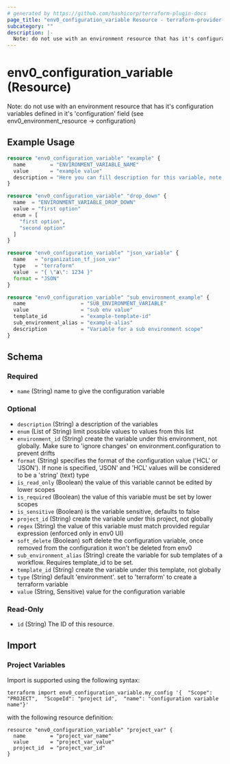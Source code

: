 ```yaml
---
# generated by https://github.com/hashicorp/terraform-plugin-docs
page_title: "env0_configuration_variable Resource - terraform-provider-env0"
subcategory: ""
description: |-
  Note: do not use with an environment resource that has it's configuration variables defined in it's 'configuration' field (see env0environmentresource -> configuration)
---
```


# env0_configuration_variable (Resource)

Note: do not use with an environment resource that has it's configuration variables defined in it's 'configuration' field (see env0_environment_resource -> configuration)

## Example Usage

```terraform
resource "env0_configuration_variable" "example" {
  name        = "ENVIRONMENT_VARIABLE_NAME"
  value       = "example value"
  description = "Here you can fill description for this variable, note this field have limit of 255 chars"
}

resource "env0_configuration_variable" "drop_down" {
  name  = "ENVIRONMENT_VARIABLE_DROP_DOWN"
  value = "first option"
  enum = [
    "first option",
    "second option"
  ]
}

resource "env0_configuration_variable" "json_variable" {
  name   = "organization_tf_json_var"
  type   = "terraform"
  value  = "{ \"a\": 1234 }"
  format = "JSON"
}

resource "env0_configuration_variable" "sub_environment_example" {
  name                  = "SUB_ENVIRONMENT_VARIABLE"
  value                 = "sub env value"
  template_id           = "example-template-id"
  sub_environment_alias = "example-alias"
  description           = "Variable for a sub environment scope"
}
```

<!-- schema generated by tfplugindocs -->
## Schema

### Required

- `name` (String) name to give the configuration variable

### Optional

- `description` (String) a description of the variables
- `enum` (List of String) limit possible values to values from this list
- `environment_id` (String) create the variable under this environment, not globally. Make sure to 'ignore changes' on environment.configuration to prevent drifts
- `format` (String) specifies the format of the configuration value ('HCL' or 'JSON'). If none is specified, 'JSON' and 'HCL' values will be considered to be a 'string' (text) type
- `is_read_only` (Boolean) the value of this variable cannot be edited by lower scopes
- `is_required` (Boolean) the value of this variable must be set by lower scopes
- `is_sensitive` (Boolean) is the variable sensitive, defaults to false
- `project_id` (String) create the variable under this project, not globally
- `regex` (String) the value of this variable must match provided regular expression (enforced only in env0 UI)
- `soft_delete` (Boolean) soft delete the configuration variable, once removed from the configuration it won't be deleted from env0
- `sub_environment_alias` (String) create the variable for sub templates of a workflow. Requires template_id to be set.
- `template_id` (String) create the variable under this template, not globally
- `type` (String) default 'environment'. set to 'terraform' to create a terraform variable
- `value` (String, Sensitive) value for the configuration variable

### Read-Only

- `id` (String) The ID of this resource.

## Import

### Project Variables
Import is supported using the following syntax:

```shell
terraform import env0_configuration_variable.my_config '{  "Scope": "PROJECT",  "ScopeId": "project id",  "name": "configuration variable name"}'
```

with the following resource definition:
```shell
resource "env0_configuration_variable" "project_var" {
  name        = "project_var_name"
  value       = "project_var_value"
  project_id  = "project_var_id"
}
```
